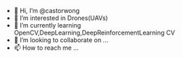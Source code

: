 - 👋 Hi, I’m @castorwong
- 👀 I’m interested in Drones(UAVs)
- 🌱 I’m currently learning OpenCV,DeepLearning,DeepReinforcementLearning CV
- 💞️ I’m looking to collaborate on ...
- 📫 How to reach me ...

<!---
castorwong/castorwong is a ✨ special ✨ repository because its `README.md` (this file) appears on your GitHub profile.
You can click the Preview link to take a look at your changes.
--->
